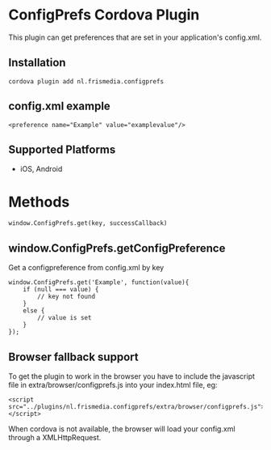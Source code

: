 ConfigPrefs Cordova Plugin
======

This plugin can get preferences that are set in your application's config.xml.

Installation
-------------------

    cordova plugin add nl.frismedia.configprefs

config.xml example
-------------------

    <preference name="Example" value="examplevalue"/>

Supported Platforms
-------------------

- iOS, Android


Methods
=================

    window.ConfigPrefs.get(key, successCallback)


window.ConfigPrefs.getConfigPreference
-------------------

Get a configpreference from config.xml by key

    window.ConfigPrefs.get('Example', function(value){
        if (null === value) {
            // key not found
        }
        else {
            // value is set
        }
    });
    
Browser fallback support
-------------------

To get the plugin to work in the browser you have to include the javascript file in extra/browser/configprefs.js into your index.html file, eg:

    <script src="../plugins/nl.frismedia.configprefs/extra/browser/configprefs.js"></script>
       
When cordova is not available, the browser will load your config.xml through a XMLHttpRequest. 

